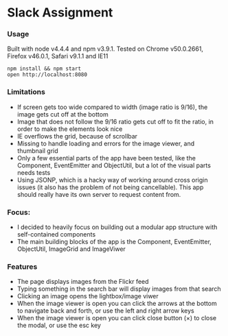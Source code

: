 Slack Assignment
===

### Usage

Built with node v4.4.4 and npm v3.9.1.
Tested on Chrome v50.0.2661,  Firefox v46.0.1, Safari v9.1.1 and IE11

```
npm install && npm start
open http://localhost:8080
```

### Limitations
- If screen gets too wide compared to width (image ratio is 9/16), the image gets cut off at the bottom
- Image that does not follow the 9/16 ratio gets cut off to fit the ratio, in order to make the elements look nice
- IE overflows the grid, because of scrollbar
- Missing to handle loading and errors for the image viewer, and thumbnail grid
- Only a few essential parts of the app have been tested, like the Component, EventEmitter and ObjectUtil, but a lot of the visual parts needs tests
- Using JSONP, which is a hacky way of working around cross origin issues (it also has the problem of not being cancellable). This app should really have its own server to request content from.

### Focus:
- I decided to heavily focus on building out a modular app structure with self-contained components
- The main building blocks of the app is the Component, EventEmitter, ObjectUtil, ImageGrid and ImageViwer

### Features
- The page displays images from the Flickr feed
- Typing something in the search bar will display images from that search
- Clicking an image opens the lightbox/image viwer
- When the image viewer is open you can click the arrows at the bottom to navigate back and forth, or use the left and right arrow keys
- When the image viewer is open you can click close button (×) to close the modal, or use the esc key
